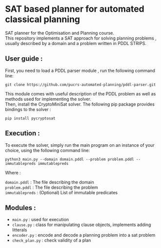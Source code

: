 # SAT based planner for automated classical planning
SAT planner for the Optimisation and Planning course.             
This repository implements a SAT approach for solving planning problems , usually described by a domain and a problem written in PDDL STRIPS.

## User guide :
First, you need to load a PDDL parser module , run the following command line:      

```git clone https://github.com/pucrs-automated-planning/pddl-parser.git```

This module comes with useful description of the PDDL problem as well as methods used for implementing the solver.                      
Then, install the CryptoMiniSat solver. The following pip package provides bindings to the solver :

```pip install pycryptosat```

## Execution :
To execute the solver, simply run the main program on an instance of your choice, using the following command line:

```python3 main.py --domain domain.pddl --problem problem.pddl --immutablepreds immutablepreds ```

Where :    

```domain.pddl```  : The file describing the domain                         
```problem.pddl```  : The file describing the problem                             
```immutablepreds``` : (Optional) List of immutable predicates 

## Modules :
* ```main.py``` : used for execution
* ```clause.py``` : class for manipulating clause objects, implements adding litterals
* ```encoder.py``` : encode and decode a planning problem into a sat problem
* ```check_plan.py``` : check validity of a plan 
